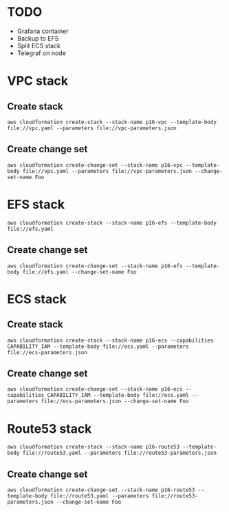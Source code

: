 # TODO

* Grafana container
* Backup to EFS
* Split ECS stack
* Telegraf on node

# VPC stack

## Create stack

`aws cloudformation create-stack --stack-name p16-vpc --template-body file://vpc.yaml --parameters file://vpc-parameters.json`

## Create change set

`aws cloudformation create-change-set --stack-name p16-vpc --template-body file://vpc.yaml --parameters file://vpc-parameters.json --change-set-name Foo`

# EFS stack

`aws cloudformation create-stack --stack-name p16-efs --template-body file://efs.yaml`

## Create change set

`aws cloudformation create-change-set --stack-name p16-efs --template-body file://efs.yaml --change-set-name Foo`

# ECS stack

## Create stack

`aws cloudformation create-stack --stack-name p16-ecs --capabilities CAPABILITY_IAM --template-body file://ecs.yaml --parameters file://ecs-parameters.json`

## Create change set

`aws cloudformation create-change-set --stack-name p16-ecs --capabilities CAPABILITY_IAM --template-body file://ecs.yaml --parameters file://ecs-parameters.json --change-set-name Foo`

# Route53 stack

`aws cloudformation create-stack --stack-name p16-route53 --template-body file://route53.yaml --parameters file://route53-parameters.json`

## Create change set

`aws cloudformation create-change-set --stack-name p16-route53 --template-body file://route53.yaml --parameters file://route53-parameters.json --change-set-name Foo`
